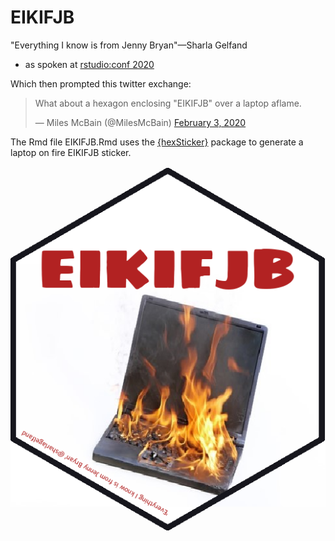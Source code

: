 # EIKIFJB

"Everything I know is from Jenny Bryan"—Sharla Gelfand

- as spoken at [rstudio:conf 2020](https://sharla.party/talk/2020-01-01-rstudio-conf/)


Which then prompted this twitter exchange:

<blockquote class="twitter-tweet"><p lang="en" dir="ltr">What about a hexagon enclosing &quot;EIKIFJB&quot; over a laptop aflame.</p>&mdash; Miles McBain (@MilesMcBain) <a href="https://twitter.com/MilesMcBain/status/1224441486369910786?ref_src=twsrc%5Etfw">February 3, 2020</a></blockquote> <script async src="https://platform.twitter.com/widgets.js" charset="utf-8"></script> 


The Rmd file EIKIFJB.Rmd uses the [{hexSticker}](https://github.com/GuangchuangYu/hexSticker) package to generate a laptop on fire EIKIFJB sticker.


![EIKIFJB](EIKIFJB_sigmar_hex.png)


